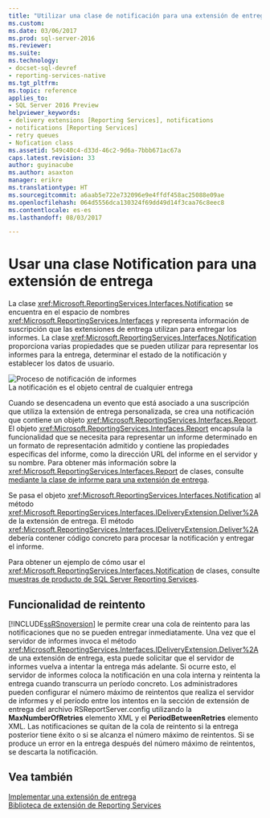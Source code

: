 ```yaml
---
title: "Utilizar una clase de notificación para una extensión de entrega | Documentos de Microsoft"
ms.custom: 
ms.date: 03/06/2017
ms.prod: sql-server-2016
ms.reviewer: 
ms.suite: 
ms.technology:
- docset-sql-devref
- reporting-services-native
ms.tgt_pltfrm: 
ms.topic: reference
applies_to:
- SQL Server 2016 Preview
helpviewer_keywords:
- delivery extensions [Reporting Services], notifications
- notifications [Reporting Services]
- retry queues
- Nofication class
ms.assetid: 549c40c4-d33d-46c2-9d6a-7bbb671ac67a
caps.latest.revision: 33
author: guyinacube
ms.author: asaxton
manager: erikre
ms.translationtype: HT
ms.sourcegitcommit: a6aab5e722e732096e9e4ffdf458ac25088e09ae
ms.openlocfilehash: 064d5556dca130324f69dd49d14f3caa76c8eec8
ms.contentlocale: es-es
ms.lasthandoff: 08/03/2017

---
```

# <a name="using-a-notification-class-for-a-delivery-extension"></a>Usar una clase Notification para una extensión de entrega
  La clase <xref:Microsoft.ReportingServices.Interfaces.Notification> se encuentra en el espacio de nombres <xref:Microsoft.ReportingServices.Interfaces> y representa información de suscripción que las extensiones de entrega utilizan para entregar los informes. La clase <xref:Microsoft.ReportingServices.Interfaces.Notification> proporciona varias propiedades que se pueden utilizar para representar los informes para la entrega, determinar el estado de la notificación y establecer los datos de usuario.  
  
 ![Proceso de notificación de informes](../../../reporting-services/extensions/delivery-extension/media/bk-ext-03.gif "proceso de notificación de informes")  
La notificación es el objeto central de cualquier entrega  
  
 Cuando se desencadena un evento que está asociado a una suscripción que utiliza la extensión de entrega personalizada, se crea una notificación que contiene un objeto <xref:Microsoft.ReportingServices.Interfaces.Report>. El objeto <xref:Microsoft.ReportingServices.Interfaces.Report> encapsula la funcionalidad que se necesita para representar un informe determinado en un formato de representación admitido y contiene las propiedades específicas del informe, como la dirección URL del informe en el servidor y su nombre. Para obtener más información sobre la <xref:Microsoft.ReportingServices.Interfaces.Report> de clases, consulte [mediante la clase de informe para una extensión de entrega](../../../reporting-services/extensions/delivery-extension/using-the-report-class-for-a-delivery-extension.md).  
  
 Se pasa el objeto <xref:Microsoft.ReportingServices.Interfaces.Notification> al método <xref:Microsoft.ReportingServices.Interfaces.IDeliveryExtension.Deliver%2A> de la extensión de entrega. El método <xref:Microsoft.ReportingServices.Interfaces.IDeliveryExtension.Deliver%2A> debería contener código concreto para procesar la notificación y entregar el informe.  
  
 Para obtener un ejemplo de cómo usar el <xref:Microsoft.ReportingServices.Interfaces.Notification> de clases, consulte [muestras de producto de SQL Server Reporting Services](http://go.microsoft.com/fwlink/?LinkId=177889).  
  
## <a name="retry-functionality"></a>Funcionalidad de reintento  
 [!INCLUDE[ssRSnoversion](../../../includes/ssrsnoversion-md.md)] le permite crear una cola de reintento para las notificaciones que no se pueden entregar inmediatamente. Una vez que el servidor de informes invoca el método <xref:Microsoft.ReportingServices.Interfaces.IDeliveryExtension.Deliver%2A> de una extensión de entrega, esta puede solicitar que el servidor de informes vuelva a intentar la entrega más adelante. Si ocurre esto, el servidor de informes coloca la notificación en una cola interna y reintenta la entrega cuando transcurra un período concreto. Los administradores pueden configurar el número máximo de reintentos que realiza el servidor de informes y el período entre los intentos en la sección de extensión de entrega del archivo RSReportServer.config utilizando la **MaxNumberOfRetries** elemento XML y el **PeriodBetweenRetries** elemento XML. Las notificaciones se quitan de la cola de reintento si la entrega posterior tiene éxito o si se alcanza el número máximo de reintentos. Si se produce un error en la entrega después del número máximo de reintentos, se descarta la notificación.  
  
## <a name="see-also"></a>Vea también  
 [Implementar una extensión de entrega](../../../reporting-services/extensions/delivery-extension/implementing-a-delivery-extension.md)   
 [Biblioteca de extensión de Reporting Services](../../../reporting-services/extensions/reporting-services-extension-library.md)  
  
  
